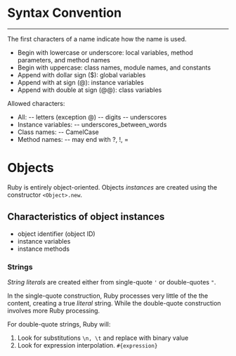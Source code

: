 # Syntax Convention
* * *
The first characters of a name indicate how the name is used.

- Begin with lowercase or underscore: local variables, method parameters, and method names
- Begin with uppercase: class names, module names, and constants
- Append with dollar sign \($\): global variables
- Append with at sign \(@\): instance variables
- Append with double at sign \(@@\): class variables

Allowed characters:
- All:
-- letters \(exception @\)
-- digits
-- underscores
- Instance variables:
-- underscores\_between\_words
- Class names:
-- CamelCase
- Method names:
-- may end with ?, !, =

# Objects
Ruby is entirely object-oriented. Objects *instances* are created using the constructor `<Object>.new`.

## Characteristics of object instances
- object identifier (object ID)
- instance variables
- instance methods

### Strings ###
*String literals* are created either from single-quote `'` or double-quotes `"`.

In the single-quote construction, Ruby processes very little of the the content, creating a true *literal* string.
While the double-quote construction involves more Ruby processing.

For double-quote strings, Ruby will:
1. Look for substitutions `\n, \t` and replace with binary value
2. Look for expression interpolation. `#{expression}`
